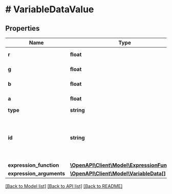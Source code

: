 # # VariableDataValue

## Properties

Name | Type | Description | Notes
------------ | ------------- | ------------- | -------------
**r** | **float** | Red channel value, between 0 and 1. |
**g** | **float** | Green channel value, between 0 and 1. |
**b** | **float** | Blue channel value, between 0 and 1. |
**a** | **float** | Alpha channel value, between 0 and 1. |
**type** | **string** |  |
**id** | **string** | The id of the variable that the current variable is aliased to. This variable can be a local or remote variable, and both can be retrieved via the GET /v1/files/:file_key/variables/local endpoint. |
**expression_function** | [**\OpenAPI\Client\Model\ExpressionFunction**](ExpressionFunction.md) |  |
**expression_arguments** | [**\OpenAPI\Client\Model\VariableData[]**](VariableData.md) |  |

[[Back to Model list]](../../README.md#models) [[Back to API list]](../../README.md#endpoints) [[Back to README]](../../README.md)
